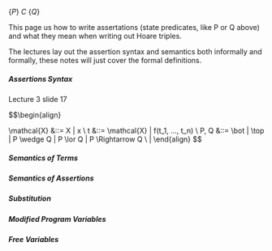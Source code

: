 $\{P\}~C~\{Q\}$

This page us how to write assertations (state predicates, like P or Q above) and what they mean when writing out Hoare triples.

The lectures lay out the assertion syntax and semantics both informally and formally, these notes will just cover the formal definitions.


##### Assertions Syntax
Lecture 3 slide 17

$$\begin{align}

\mathcal{X} &::= X | x \\
t &::= \mathcal{X} | f(t_1, ..., t_n) \\
P, Q &::= \bot | \top | P \wedge Q | P \lor Q | P \Rightarrow  Q  \\
	|
\end{align}
$$



##### Semantics of Terms

##### Semantics of Assertions


##### Substitution


##### Modified Program Variables

##### Free Variables

